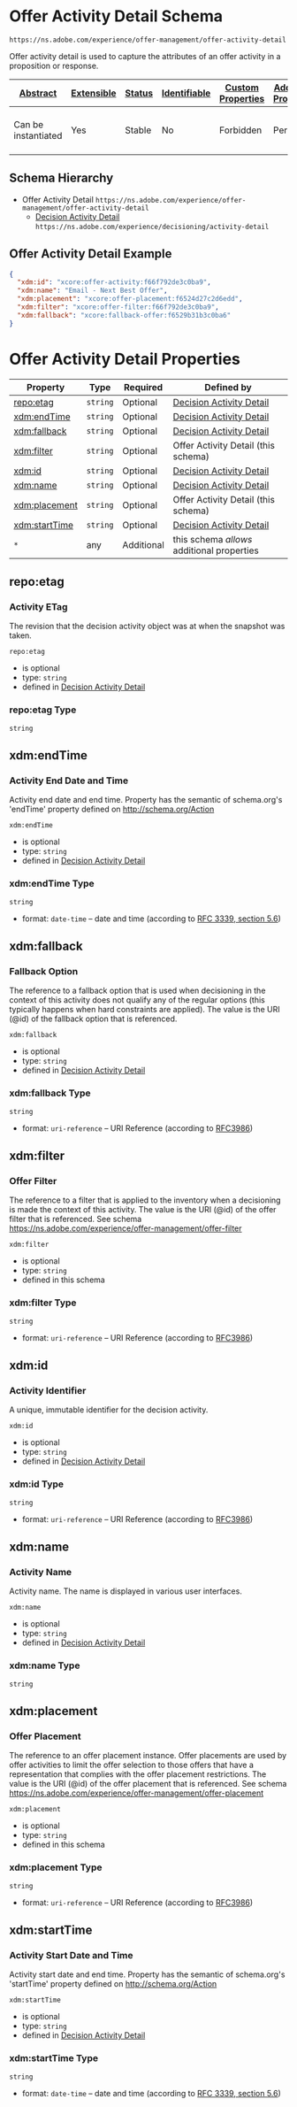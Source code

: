 
# Offer Activity Detail Schema

```
https://ns.adobe.com/experience/offer-management/offer-activity-detail
```

Offer activity detail is used to capture the attributes of an offer activity in a proposition or response.

| [Abstract](../../../../abstract.md) | [Extensible](../../../../extensions.md) | [Status](../../../../status.md) | [Identifiable](../../../../id.md) | [Custom Properties](../../../../extensions.md) | [Additional Properties](../../../../extensions.md) | Defined In |
|-------------------------------------|-----------------------------------------|---------------------------------|-----------------------------------|------------------------------------------------|----------------------------------------------------|------------|
| Can be instantiated | Yes | Stable | No | Forbidden | Permitted | [adobe/experience/offer-management/offer-activity-detail.schema.json](adobe/experience/offer-management/offer-activity-detail.schema.json) |
## Schema Hierarchy

* Offer Activity Detail `https://ns.adobe.com/experience/offer-management/offer-activity-detail`
  * [Decision Activity Detail](../decisioning/activity-detail.schema.md) `https://ns.adobe.com/experience/decisioning/activity-detail`


## Offer Activity Detail Example
```json
{
  "xdm:id": "xcore:offer-activity:f66f792de3c0ba9",
  "xdm:name": "Email - Next Best Offer",
  "xdm:placement": "xcore:offer-placement:f6524d27c2d6edd",
  "xdm:filter": "xcore:offer-filter:f66f792de3c0ba9",
  "xdm:fallback": "xcore:fallback-offer:f6529b31b3c0ba6"
}
```

# Offer Activity Detail Properties

| Property | Type | Required | Defined by |
|----------|------|----------|------------|
| [repo:etag](#repoetag) | `string` | Optional | [Decision Activity Detail](../decisioning/activity-detail.schema.md#repoetag) |
| [xdm:endTime](#xdmendtime) | `string` | Optional | [Decision Activity Detail](../decisioning/activity-detail.schema.md#xdmendtime) |
| [xdm:fallback](#xdmfallback) | `string` | Optional | [Decision Activity Detail](../decisioning/activity-detail.schema.md#xdmfallback) |
| [xdm:filter](#xdmfilter) | `string` | Optional | Offer Activity Detail (this schema) |
| [xdm:id](#xdmid) | `string` | Optional | [Decision Activity Detail](../decisioning/activity-detail.schema.md#xdmid) |
| [xdm:name](#xdmname) | `string` | Optional | [Decision Activity Detail](../decisioning/activity-detail.schema.md#xdmname) |
| [xdm:placement](#xdmplacement) | `string` | Optional | Offer Activity Detail (this schema) |
| [xdm:startTime](#xdmstarttime) | `string` | Optional | [Decision Activity Detail](../decisioning/activity-detail.schema.md#xdmstarttime) |
| `*` | any | Additional | this schema *allows* additional properties |

## repo:etag
### Activity ETag

The revision that the decision activity object was at when the snapshot was taken.

`repo:etag`
* is optional
* type: `string`
* defined in [Decision Activity Detail](../decisioning/activity-detail.schema.md#repoetag)

### repo:etag Type


`string`






## xdm:endTime
### Activity End Date and Time

Activity end date and end time. Property has the semantic of schema.org's 'endTime' property defined on http://schema.org/Action

`xdm:endTime`
* is optional
* type: `string`
* defined in [Decision Activity Detail](../decisioning/activity-detail.schema.md#xdmendtime)

### xdm:endTime Type


`string`
* format: `date-time` – date and time (according to [RFC 3339, section 5.6](http://tools.ietf.org/html/rfc3339))






## xdm:fallback
### Fallback Option

The reference to a fallback option that is used when decisioning in the context of this activity does not qualify any of the regular options (this typically happens when hard constraints are applied). The value is the URI (@id) of the fallback option that is referenced.

`xdm:fallback`
* is optional
* type: `string`
* defined in [Decision Activity Detail](../decisioning/activity-detail.schema.md#xdmfallback)

### xdm:fallback Type


`string`
* format: `uri-reference` – URI Reference (according to [RFC3986](https://tools.ietf.org/html/rfc3986))






## xdm:filter
### Offer Filter

The reference to a filter that is applied to the inventory when a decisioning is made the context of this activity. The value is the URI (@id) of the offer filter that is referenced. See schema https://ns.adobe.com/experience/offer-management/offer-filter

`xdm:filter`
* is optional
* type: `string`
* defined in this schema

### xdm:filter Type


`string`
* format: `uri-reference` – URI Reference (according to [RFC3986](https://tools.ietf.org/html/rfc3986))






## xdm:id
### Activity Identifier

A unique, immutable identifier for the decision activity.

`xdm:id`
* is optional
* type: `string`
* defined in [Decision Activity Detail](../decisioning/activity-detail.schema.md#xdmid)

### xdm:id Type


`string`
* format: `uri-reference` – URI Reference (according to [RFC3986](https://tools.ietf.org/html/rfc3986))






## xdm:name
### Activity Name

Activity name. The name is displayed in various user interfaces.

`xdm:name`
* is optional
* type: `string`
* defined in [Decision Activity Detail](../decisioning/activity-detail.schema.md#xdmname)

### xdm:name Type


`string`






## xdm:placement
### Offer Placement

The reference to an offer placement instance. Offer placements are used by offer activities to limit the offer selection to those offers that have a representation that complies with the offer placement restrictions. The value is the URI (@id) of the offer placement that is referenced. See schema https://ns.adobe.com/experience/offer-management/offer-placement

`xdm:placement`
* is optional
* type: `string`
* defined in this schema

### xdm:placement Type


`string`
* format: `uri-reference` – URI Reference (according to [RFC3986](https://tools.ietf.org/html/rfc3986))






## xdm:startTime
### Activity Start Date and Time

Activity start date and end time. Property has the semantic of schema.org's 'startTime' property defined on http://schema.org/Action

`xdm:startTime`
* is optional
* type: `string`
* defined in [Decision Activity Detail](../decisioning/activity-detail.schema.md#xdmstarttime)

### xdm:startTime Type


`string`
* format: `date-time` – date and time (according to [RFC 3339, section 5.6](http://tools.ietf.org/html/rfc3339))





